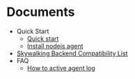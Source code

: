 # Documents

  * Quick Start
    * [Quick start](quick-start.md)
    * [Install nodejs agent](install-agent.md)
  * [Skywalking Backend Compatibility List](compatibility-list.md)
  * FAQ
    * [How to active agent log](how-to-active-agent-log.org)

